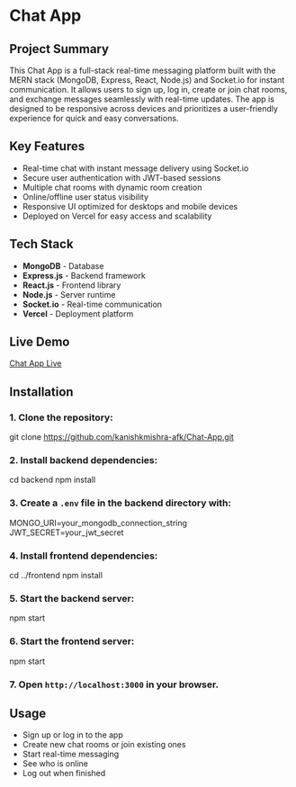 # Chat App

## Project Summary

This Chat App is a full-stack real-time messaging platform built with the MERN stack (MongoDB, Express, React, Node.js) and Socket.io for instant communication. It allows users to sign up, log in, create or join chat rooms, and exchange messages seamlessly with real-time updates. The app is designed to be responsive across devices and prioritizes a user-friendly experience for quick and easy conversations.

## Key Features

- Real-time chat with instant message delivery using Socket.io
- Secure user authentication with JWT-based sessions
- Multiple chat rooms with dynamic room creation
- Online/offline user status visibility
- Responsive UI optimized for desktops and mobile devices
- Deployed on Vercel for easy access and scalability

## Tech Stack

- **MongoDB** - Database
- **Express.js** - Backend framework
- **React.js** - Frontend library
- **Node.js** - Server runtime
- **Socket.io** - Real-time communication
- **Vercel** - Deployment platform

## Live Demo

[Chat App Live](https://chat-app-1ifm.vercel.app/)

## Installation

### 1. Clone the repository:

git clone https://github.com/kanishkmishra-afk/Chat-App.git

### 2. Install backend dependencies:

cd backend
npm install


### 3. Create a `.env` file in the backend directory with:

MONGO_URI=your_mongodb_connection_string
JWT_SECRET=your_jwt_secret


### 4. Install frontend dependencies:

cd ../frontend
npm install


### 5. Start the backend server:

npm start


### 6. Start the frontend server:

npm start


### 7. Open `http://localhost:3000` in your browser.


## Usage

- Sign up or log in to the app
- Create new chat rooms or join existing ones
- Start real-time messaging
- See who is online
- Log out when finished

